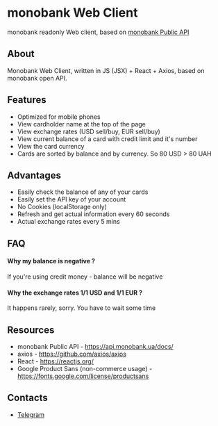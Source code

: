 # monobank Web Client
monobank readonly Web client, based on [monobank Public API](https://api.monobank.ua/docs/)

## About
Monobank Web Client, written in JS (JSX) + React + Axios, based on monobank open API.

## Features
 - Optimized for mobile phones
 - View cardholder name at the top of the page
 - View exchange rates (USD sell/buy, EUR sell/buy)
 - View current balance of a card with credit limit and it's number
 - View the card currency
 - Cards are sorted by balance and by currency. So 80 USD > 80 UAH

## Advantages
 - Easily check the balance of any of your cards
 - Easily set the API key of your account
 - No Cookies (localStorage only)
 - Refresh and get actual information every 60 seconds
 - Actual exchange rates every 5 mins

## FAQ
#### Why my balance is negative ?
If you're using credit money - balance will be negative
#### Why the exchange rates 1/1 USD and 1/1 EUR ?
It happens rarely, sorry. You have to wait some time
 
## Resources
 * monobank Public API - https://api.monobank.ua/docs/
 * axios - https://github.com/axios/axios
 * React - https://reactjs.org/
 * Google Product Sans (non-commerce usage) - https://fonts.google.com/license/productsans

## Contacts
 * [Telegram](https://t.me/dimankiev_host)
